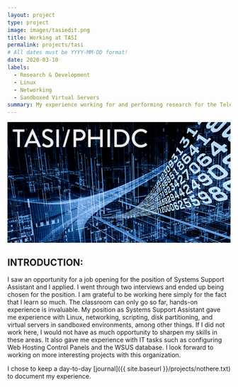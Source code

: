 ```yaml
---
layout: project
type: project
image: images/tasiedit.png
title: Working at TASI
permalink: projects/tasi
# All dates must be YYYY-MM-DD format!
date: 2020-03-10
labels:
  - Research & Development
  - Linux
  - Networking
  - Sandboxed Virtual Servers
summary: My experience working for and performing research for the Telecommunications and Social Research Program at the University of Hawaii.
---
```

<img class="ui image" src="../images/TASI-PHIDC.jpg">

## INTRODUCTION:

I saw an opportunity for a job opening for the position of Systems Support Assistant and I applied. I went through two interviews and ended up being chosen for the position. I am grateful to be working here simply for the fact that I learn so much. The classroom can only go so far, hands-on experience is invaluable. My position as Systems Support Assistant gave me experience with Linux, networking, scripting, disk partitioning, and virtual servers in sandboxed environments, among other things. If I did not work here, I would not have as much opportunity to sharpen my skills in these areas. It also gave me experience with IT tasks such as configuring Web Hosting Control Panels and the WSUS database. I look forward to working on more interesting projects with this organization.

I chose to keep a day-to-day [journal]({{ site.baseurl }}/projects/nothere.txt) to document my experience. 
